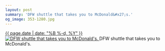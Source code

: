```yaml
---
layout: post
summary: 'DFW shuttle that takes you to McDonald&#x27;s.'
og_image: 353-1280.jpg
---
```


<p>
 <time>
  <a href="/353">
   {{ page.date | date: "%B %-d, %Y" }}
  </a>
 </time>
 <a href="/353">
  <img alt="DFW shuttle that takes you to McDonald's." data-taken="8/13/2014" sizes="(min-width: 700px) 50vw, calc(100vw - 2rem)" src="{{ site.assets_url }}/353-640.jpg" srcset="{{ site.assets_url }}/353-1280.jpg 1280w, {{ site.assets_url }}/353-960.jpg 960w, {{ site.assets_url }}/353-640.jpg 640w, {{ site.assets_url }}/353-320.jpg 320w"/>
 </a>
 <span>
  DFW shuttle that takes you to McDonald's.
 </span>
</p>

